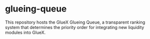 # glueing-queue
This repository hosts the GlueX Glueing Queue, a transparent ranking system that determines the priority order for integrating new liquidity modules into GlueX.

